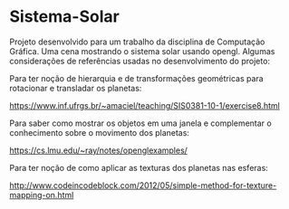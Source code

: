 # Sistema-Solar
Projeto desenvolvido para um trabalho da disciplina de Computação Gráfica. Uma cena mostrando o sistema solar usando opengl.
Algumas considerações de referências usadas no desenvolvimento do projeto:

Para ter noção de hierarquia e de transformações geométricas para rotacionar e transladar os planetas:

https://www.inf.ufrgs.br/~amaciel/teaching/SIS0381-10-1/exercise8.html

Para saber como mostrar os objetos em uma janela e complementar o conhecimento sobre o movimento dos planetas:

https://cs.lmu.edu/~ray/notes/openglexamples/

Para ter noção de como aplicar as texturas dos planetas nas esferas:

http://www.codeincodeblock.com/2012/05/simple-method-for-texture-mapping-on.html
